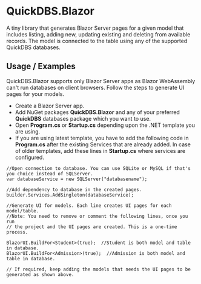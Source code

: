 # QuickDBS.Blazor

A tiny library that generates Blazor Server pages for a given model that includes listing, adding new, updating existing and deleting from available records. The model is connected to the table using any of the supported QuickDBS databases.

## Usage / Examples

QuickDBS.Blazor supports only Blazor Server apps as Blazor WebAssembly can't run databases on client browsers. Follow the steps to generate UI pages for your models.
- Create a Blazor Server app.
- Add NuGet packages **QuickDBS.Blazor** and any of your preferred **QuickDBS** databases package which you want to use.
- Open **Program.cs** or **Startup.cs** depending upon the .NET template you are using.
- If you are using latest template, you have to add the following code in **Program.cs** after the existing Services that are already added. In case of older templates, add these lines in **Startup.cs** where services are configured.
```
//Open connection to database. You can use SQLite or MySQL if that's you choice instead of SQLServer.
var databaseService = new SQLServer("databasename");

//Add dependency to database in the created pages.
builder.Services.AddSingleton(databaseService);

//Generate UI for models. Each line creates UI pages for each model/table.
//Note: You need to remove or comment the following lines, once you run
// the project and the UI pages are created. This is a one-time process.

BlazorUI.BuildFor<Student>(true);  //Student is both model and table in database.
BlazorUI.BuildFor<Admission>(true);  //Admission is both model and table in database.

// If required, keep adding the models that needs the UI pages to be generated as shown above.
```
